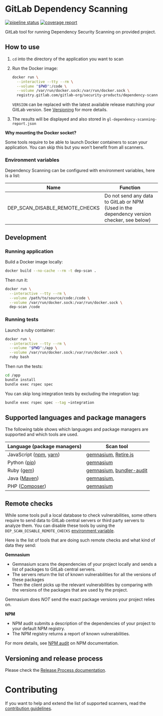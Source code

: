# GitLab Dependency Scanning

[![pipeline status](https://gitlab.com/gitlab-org/security-products/sast/badges/master/pipeline.svg)](https://gitlab.com/gitlab-org/security-products/sast/commits/master)
[![coverage report](https://gitlab.com/gitlab-org/security-products/sast/badges/master/coverage.svg)](https://gitlab.com/gitlab-org/security-products/sast/commits/master)

GitLab tool for running Dependency Security Scanning on provided project.

## How to use

1. `cd` into the directory of the application you want to scan
1. Run the Docker image:

    ```sh
    docker run \
      --interactive --tty --rm \
      --volume "$PWD":/code \
      --volume /var/run/docker.sock:/var/run/docker.sock \
      registry.gitlab.com/gitlab-org/security-products/dependency-scanning:${VERSION:-latest} /code
    ```
    `VERSION` can be replaced with the latest available release matching your GitLab version. See [Versioning](#versioning-and-release-cycle) for more details.

1. The results will be displayed and also stored in `gl-dependency-scanning-report.json`

**Why mounting the Docker socket?**

Some tools require to be able to launch Docker containers to scan your application. You can skip this but you won't benefit from all scanners.

### Environment variables

Dependency Scanning can be configured with environment variables, here is a list:

| Name                           | Function                                                                           |
|--------------------------------|------------------------------------------------------------------------------------|
| DEP_SCAN_DISABLE_REMOTE_CHECKS | Do not send any data to GitLab or NPM (Used in the dependency version checker, see below) |

## Development

### Running application

Build a Docker image locally:

```sh
docker build --no-cache --rm -t dep-scan .
```

Then run it:

```sh
docker run \
  --interactive --tty --rm \
  --volume /path/to/source/code:/code \
  --volume /var/run/docker.sock:/var/run/docker.sock \
  dep-scan /code
```

### Running tests

Launch a ruby container:
```sh
docker run \
  --interactive --tty --rm \
  --volume "$PWD":/app \
  --volume /var/run/docker.sock:/var/run/docker.sock \
  ruby bash
```

Then run the tests:

```sh
cd /app
bundle install
bundle exec rspec spec
```

You can skip long integration tests by excluding the integration tag:

```sh
bundle exec rspec spec --tag ~integration
```

## Supported languages and package managers

The following table shows which languages and package managers are supported and which tools are used.

| Language (package managers)                                                 | Scan tool                                                                                                                         |
|-----------------------------------------------------------------------------|-----------------------------------------------------------------------------------------------------------------------------------|
| JavaScript ([npm](https://www.npmjs.com/), [yarn](https://yarnpkg.com/en/)) | [gemnasium](https://gitlab.com/gitlab-org/security-products/gemnasium/general), [Retire.js](https://retirejs.github.io/retire.js)         |
| Python ([pip](https://pip.pypa.io/en/stable/))                              | [gemnasium](https://gitlab.com/gitlab-org/security-products/gemnasium/general)                                                            |
| Ruby ([gem](https://rubygems.org/))                                         | [gemnasium](https://gitlab.com/gitlab-org/security-products/gemnasium/general), [bundler-audit](https://github.com/rubysec/bundler-audit) |
| Java ([Maven](https://maven.apache.org/))                                   | [gemnasium](https://gitlab.com/gitlab-org/security-products/gemnasium/general),                                                           |
| PHP ([Composer](https://getcomposer.org/))                                  | [gemnasium](https://gitlab.com/gitlab-org/security-products/gemnasium/general)                                                            |

## Remote checks

While some tools pull a local database to check vulnerabilities, some others require to send data to GitLab central servers or third party servers to analyze them.
You can disable these tools by using the `DEP_SCAN_DISABLE_REMOTE_CHECKS` [environment variable](https://docs.gitlab.com/ee/ci/variables/README.html#gitlab-ci-yml-defined-variables).

Here is the list of tools that are doing such remote checks and what kind of data they send:

**Gemnasium**

* Gemnasium scans the dependencies of your project locally and sends a list of packages to GitLab central servers.
* The servers return the list of known vulnerabilities for all the versions of these packages
* Then the client picks up the relevant vulnerabilities by comparing with the versions of the packages that are used by the project.

Gemnasium does *NOT* send the exact package versions your project relies on.

**NPM**

* NPM audit submits a description of the dependencies of your project to your default NPM registry.
* The NPM registry returns a report of known vulnerabilities.

For more details, see [NPM audit](https://docs.npmjs.com/cli/audit) on NPM documentation.

## Versioning and release process

Please check the [Release Process documentation](./docs/release_process.md).

# Contributing

If you want to help and extend the list of supported scanners, read the
[contribution guidelines](CONTRIBUTING.md).
